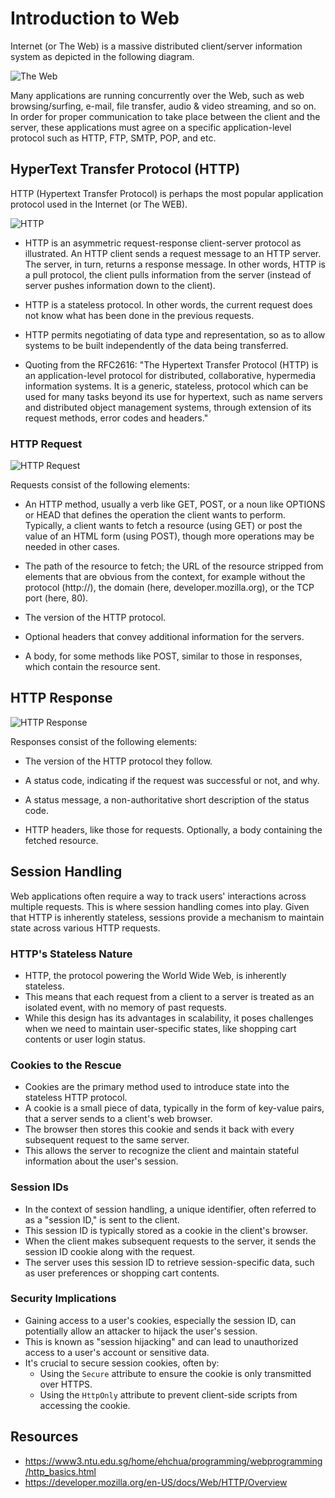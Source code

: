 # Introduction to Web

Internet (or The Web) is a massive distributed client/server information system as depicted in the following diagram.

![The Web](images/TheWeb.png)

Many applications are running concurrently over the Web, such as web browsing/surfing, e-mail, file transfer, audio & video streaming, and so on.  In order for proper communication to take place between the client and the server, these applications must agree on a specific application-level protocol such as HTTP, FTP, SMTP, POP, and etc.

## HyperText Transfer Protocol (HTTP)

HTTP (Hypertext Transfer Protocol) is perhaps the most popular application protocol used in the Internet (or The WEB).

![HTTP](images/HTTP.png)

- HTTP is an asymmetric request-response client-server protocol as illustrated.  An HTTP client sends a request message to an HTTP server.  The server, in turn, returns a response message.  In other words, HTTP is a pull protocol, the client pulls information from the server (instead of server pushes information down to the client).

- HTTP is a stateless protocol. In other words, the current request does not know what has been done in the previous requests.

- HTTP permits negotiating of data type and representation, so as to allow systems to be built independently of the data being transferred.

- Quoting from the RFC2616: "The Hypertext Transfer Protocol (HTTP) is an application-level protocol for distributed, collaborative, hypermedia information systems. It is a generic, stateless, protocol which can be used for many tasks beyond its use for hypertext, such as name servers and distributed object management systems, through extension of its request methods, error codes and headers."

### HTTP Request

![HTTP Request](images/http_request.png)

Requests consist of the following elements:

- An HTTP method, usually a verb like GET, POST, or a noun like OPTIONS or HEAD that defines the operation the client wants to perform. Typically, a client wants to fetch a resource (using GET) or post the value of an HTML form (using POST), though more operations may be needed in other cases.

- The path of the resource to fetch; the URL of the resource stripped from elements that are obvious from the context, for example without the protocol (http://), the domain (here, developer.mozilla.org), or the TCP port (here, 80).

- The version of the HTTP protocol.

- Optional headers that convey additional information for the servers.

- A body, for some methods like POST, similar to those in responses, which contain the resource sent.

## HTTP Response

![HTTP Response](images/http_response.png)

Responses consist of the following elements:

- The version of the HTTP protocol they follow.

- A status code, indicating if the request was successful or not, and why.

- A status message, a non-authoritative short description of the status code.

- HTTP headers, like those for requests.
  Optionally, a body containing the fetched resource.

## Session Handling

Web applications often require a way to track users' interactions across multiple requests. This is where session handling comes into play. Given that HTTP is inherently stateless, sessions provide a mechanism to maintain state across various HTTP requests.

### HTTP's Stateless Nature

- HTTP, the protocol powering the World Wide Web, is inherently stateless.
- This means that each request from a client to a server is treated as an isolated event, with no memory of past requests.
- While this design has its advantages in scalability, it poses challenges when we need to maintain user-specific states, like shopping cart contents or user login status.

### Cookies to the Rescue

- Cookies are the primary method used to introduce state into the stateless HTTP protocol.
- A cookie is a small piece of data, typically in the form of key-value pairs, that a server sends to a client's web browser.
- The browser then stores this cookie and sends it back with every subsequent request to the same server.
- This allows the server to recognize the client and maintain stateful information about the user's session.

### Session IDs

- In the context of session handling, a unique identifier, often referred to as a "session ID," is sent to the client.
- This session ID is typically stored as a cookie in the client's browser.
- When the client makes subsequent requests to the server, it sends the session ID cookie along with the request.
- The server uses this session ID to retrieve session-specific data, such as user preferences or shopping cart contents.

### Security Implications

- Gaining access to a user's cookies, especially the session ID, can potentially allow an attacker to hijack the user's session.
- This is known as "session hijacking" and can lead to unauthorized access to a user's account or sensitive data.
- It's crucial to secure session cookies, often by:
  - Using the `Secure` attribute to ensure the cookie is only transmitted over HTTPS.
  - Using the `HttpOnly` attribute to prevent client-side scripts from accessing the cookie.

## Resources

- <https://www3.ntu.edu.sg/home/ehchua/programming/webprogramming/http_basics.html>
- <https://developer.mozilla.org/en-US/docs/Web/HTTP/Overview>
